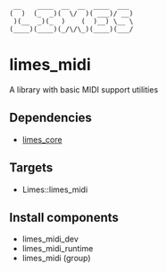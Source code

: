 <!-- markdownlint-disable -->
```
 __    ____  __  __  ____  ___
(  )  (_  _)(  \/  )( ___)/ __)
 )(__  _)(_  )    (  )__) \__ \
(____)(____)(_/\/\_)(____)(___/
```

# limes_midi

A library with basic MIDI support utilities

## Dependencies

* [limes_core](../limes_core/README.md)

## Targets

* Limes::limes_midi

## Install components

* limes_midi_dev
* limes_midi_runtime
* limes_midi (group)
